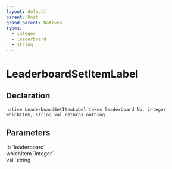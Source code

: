 ```yaml
---
layout: default
parent: Unit
grand_parent: Natives
types:
  - integer
  - leaderboard
  - string
---
```


# LeaderboardSetItemLabel

## Declaration

```
native LeaderboardSetItemLabel takes leaderboard lb, integer whichItem, string val returns nothing
```

## Parameters
<dl>
  <dt>lb `leaderboard`</dt>
  <dd></dd>

  <dt>whichItem `integer`</dt>
  <dd></dd>

  <dt>val `string`</dt>
  <dd></dd>
</dl>